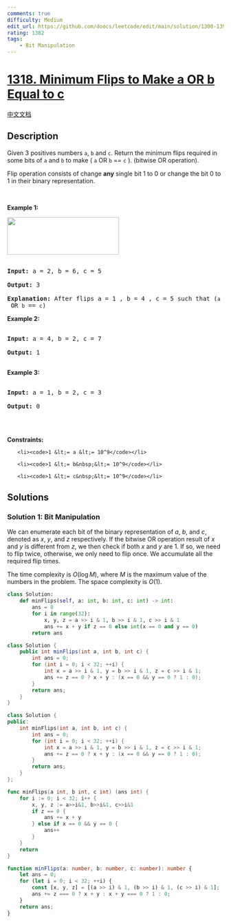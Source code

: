 ```yaml
---
comments: true
difficulty: Medium
edit_url: https://github.com/doocs/leetcode/edit/main/solution/1300-1399/1318.Minimum%20Flips%20to%20Make%20a%20OR%20b%20Equal%20to%20c/README_EN.md
rating: 1382
tags:
    - Bit Manipulation
---
```


# [1318. Minimum Flips to Make a OR b Equal to c](https://leetcode.com/problems/minimum-flips-to-make-a-or-b-equal-to-c)

[中文文档](/solution/1300-1399/1318.Minimum%20Flips%20to%20Make%20a%20OR%20b%20Equal%20to%20c/README.md)

## Description

<p>Given 3 positives numbers <code>a</code>, <code>b</code> and <code>c</code>. Return the minimum flips required in some bits of <code>a</code> and <code>b</code> to make (&nbsp;<code>a</code> OR <code>b</code> == <code>c</code>&nbsp;). (bitwise OR operation).<br />

Flip operation&nbsp;consists of change&nbsp;<strong>any</strong>&nbsp;single bit 1 to 0 or change the bit 0 to 1&nbsp;in their binary representation.</p>

<p>&nbsp;</p>

<p><strong class="example">Example 1:</strong></p>

<p><img alt="" src="https://fastly.jsdelivr.net/gh/doocs/leetcode@main/solution/1300-1399/1318.Minimum%20Flips%20to%20Make%20a%20OR%20b%20Equal%20to%20c/images/sample_3_1676.png" style="width: 260px; height: 87px;" /></p>

<pre>

<strong>Input:</strong> a = 2, b = 6, c = 5

<strong>Output:</strong> 3

<strong>Explanation: </strong>After flips a = 1 , b = 4 , c = 5 such that (<code>a</code> OR <code>b</code> == <code>c</code>)</pre>

<p><strong class="example">Example 2:</strong></p>

<pre>

<strong>Input:</strong> a = 4, b = 2, c = 7

<strong>Output:</strong> 1

</pre>

<p><strong class="example">Example 3:</strong></p>

<pre>

<strong>Input:</strong> a = 1, b = 2, c = 3

<strong>Output:</strong> 0

</pre>

<p>&nbsp;</p>

<p><strong>Constraints:</strong></p>

<ul>

    <li><code>1 &lt;= a &lt;= 10^9</code></li>

    <li><code>1 &lt;= b&nbsp;&lt;= 10^9</code></li>

    <li><code>1 &lt;= c&nbsp;&lt;= 10^9</code></li>

</ul>

## Solutions

### Solution 1: Bit Manipulation

We can enumerate each bit of the binary representation of $a$, $b$, and $c$, denoted as $x$, $y$, and $z$ respectively. If the bitwise OR operation result of $x$ and $y$ is different from $z$, we then check if both $x$ and $y$ are $1$. If so, we need to flip twice, otherwise, we only need to flip once. We accumulate all the required flip times.

The time complexity is $O(\log M)$, where $M$ is the maximum value of the numbers in the problem. The space complexity is $O(1)$.

<!-- tabs:start -->

```python
class Solution:
    def minFlips(self, a: int, b: int, c: int) -> int:
        ans = 0
        for i in range(32):
            x, y, z = a >> i & 1, b >> i & 1, c >> i & 1
            ans += x + y if z == 0 else int(x == 0 and y == 0)
        return ans
```

```java
class Solution {
    public int minFlips(int a, int b, int c) {
        int ans = 0;
        for (int i = 0; i < 32; ++i) {
            int x = a >> i & 1, y = b >> i & 1, z = c >> i & 1;
            ans += z == 0 ? x + y : (x == 0 && y == 0 ? 1 : 0);
        }
        return ans;
    }
}
```

```cpp
class Solution {
public:
    int minFlips(int a, int b, int c) {
        int ans = 0;
        for (int i = 0; i < 32; ++i) {
            int x = a >> i & 1, y = b >> i & 1, z = c >> i & 1;
            ans += z == 0 ? x + y : (x == 0 && y == 0 ? 1 : 0);
        }
        return ans;
    }
};
```

```go
func minFlips(a int, b int, c int) (ans int) {
	for i := 0; i < 32; i++ {
		x, y, z := a>>i&1, b>>i&1, c>>i&1
		if z == 0 {
			ans += x + y
		} else if x == 0 && y == 0 {
			ans++
		}
	}
	return
}
```

```ts
function minFlips(a: number, b: number, c: number): number {
    let ans = 0;
    for (let i = 0; i < 32; ++i) {
        const [x, y, z] = [(a >> i) & 1, (b >> i) & 1, (c >> i) & 1];
        ans += z === 0 ? x + y : x + y === 0 ? 1 : 0;
    }
    return ans;
}
```

<!-- tabs:end -->

<!-- end -->
